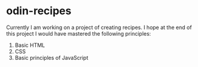 # odin-recipes
Currently I am working on a project of creating recipes. I hope at the end of this project I would have mastered the following principles:
1. Basic HTML
2. CSS
3. Basic principles of JavaScript


